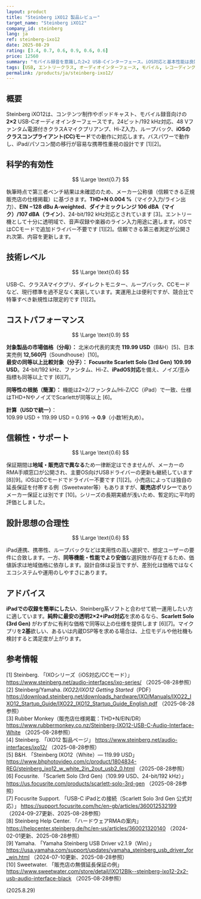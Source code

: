 ```yaml
---
layout: product
title: "Steinberg iXO12 製品レビュー"
target_name: "Steinberg iXO12"
company_id: steinberg
lang: ja
ref: steinberg-ixo12
date: 2025-08-29
rating: [3.4, 0.7, 0.6, 0.9, 0.6, 0.6]
price: 12560
summary: "モバイル録音を意識した2×2 USB-Cインターフェース。iOS対応と基本性能は良好で、同等機能の最安競合と比べても一定の競争力があります。"
tags: [USB, エントリークラス, オーディオインターフェース, モバイル, レコーディング]
permalink: /products/ja/steinberg-ixo12/
---
```

## 概要

Steinberg iXO12は、コンテンツ制作やポッドキャスト、モバイル録音向けの**2×2** USB-Cオーディオインターフェースです。24ビット/192 kHz対応、48 Vファンタム電源付きクラスAマイクプリアンプ、Hi-Z入力、ループバック、**iOSのクラスコンプライアント(CC)モード**での動作に対応します。バスパワーで動作し、iPad/パソコン間の移行が容易な携帯性重視の設計です [1][2]。

## 科学的有効性

$$ \Large \text{0.7} $$

執筆時点で第三者ベンチ結果は未確認のため、メーカー公称値（信頼できる正規販売店の仕様掲載）に基づきます。**THD+N 0.004 %**（マイク入力/ライン出力）、**EIN −128 dBu A-weighted**、**ダイナミックレンジ 106 dBA（マイク）/107 dBA（ライン）**、24-bit/192 kHz対応とされています [3]。エントリー機として十分に透明域で、音声収録や楽器のライン入力用途に適します。iOSではCCモードで追加ドライバー不要です [1][2]。信頼できる第三者測定が公開され次第、内容を更新します。

## 技術レベル

$$ \Large \text{0.6} $$

USB-C、クラスAマイクプリ、ダイレクトモニター、ループバック、CCモードなど、現行標準を過不足なく実装しています。実運用上は便利ですが、競合比で特筆すべき新規性は限定的です [1][2]。

## コストパフォーマンス

$$ \Large \text{0.9} $$

**対象製品の市場価格（分母）：** 北米の代表的実売 **119.99 USD**（B&H）[5]、日本実売例 **12,560円**（Soundhouse）[10]。  
**最安の同等以上比較対象（分子）：** **Focusrite Scarlett Solo (3rd Gen)** **109.99 USD**。24-bit/192 kHz、ファンタム、Hi-Z、**iPadOS対応**を備え、ノイズ/歪み指標も同等以上です [6][7]。

**同等性の根拠（簡潔）：** 機能は2×2/ファンタム/Hi-Z/CC（iPad）で一致、仕様はTHD+NやノイズでScarlettが同等以上 [6]。

**計算（USDで統一）**：  
109.99 USD ÷ 119.99 USD = 0.916 → **0.9**（小数1桁丸め）。

## 信頼性・サポート

$$ \Large \text{0.6} $$

保証期間は**地域・販売店で異なる**ため一律断定はできませんが、メーカーのRMA手順窓口が公開され、主要OS向けUSBドライバーの更新も継続しています [8][9]。iOSはCCモードでドライバー不要です [1][2]。小売店によっては独自の延長保証を付帯する例（Sweetwater等）もありますが、**販売店ポリシー**でありメーカー保証とは別です [10]。シリーズの長期実績が浅いため、暫定的に平均的評価としました。

## 設計思想の合理性

$$ \Large \text{0.6} $$

iPad連携、携帯性、ループバックなどは実用性の高い選択で、想定ユーザーの要件に合致します。一方、**同等機能・性能でより安価**な選択肢が存在するため、価値訴求は地域価格に依存します。設計自体は妥当ですが、差別化は価格ではなくエコシステムや運用のしやすさにあります。

## アドバイス

**iPadでの収録を簡単にしたい**、Steinberg系ソフトと合わせて統一運用したい方に適しています。**純粋に最安の透明2×2+iPad対応**を求めるなら、**Scarlett Solo (3rd Gen)** がわずかに有利な価格で同等以上の仕様を提供します [6][7]。マイクプリを**2基**欲しい、あるいは内蔵DSP等を求める場合は、上位モデルや他社機も検討すると満足度が上がります。

## 参考情報

[1] Steinberg. 「IXOシリーズ（iOS対応/CCモード）」 https://www.steinberg.net/audio-interfaces/ixo-series/ （2025-08-28参照）  
[2] Steinberg/Yamaha. *IXO22/IXO12 Getting Started*（PDF） https://download.steinberg.net/downloads_hardware/IXO/Manuals/IXO22_IXO12_Startup_Guide/IXO22_IXO12_Startup_Guide_English.pdf （2025-08-28参照）  
[3] Rubber Monkey（販売店仕様掲載：THD+N/EIN/DR） https://www.rubbermonkey.co.nz/Steinberg-IXO12-USB-C-Audio-Interface-White （2025-08-28参照）  
[4] Steinberg. 「iXO12 製品ページ」 https://www.steinberg.net/audio-interfaces/ixo12/ （2025-08-28参照）  
[5] B&H. 「Steinberg IXO12（White）— 119.99 USD」 https://www.bhphotovideo.com/c/product/1804834-REG/steinberg_ixo12_w_white_2in_2out_usb2_0.html （2025-08-28参照）  
[6] Focusrite. 「Scarlett Solo (3rd Gen)（109.99 USD、24-bit/192 kHz）」 https://us.focusrite.com/products/scarlett-solo-3rd-gen （2025-08-28参照）  
[7] Focusrite Support. 「USB-C iPadとの接続（Scarlett Solo 3rd Gen 公式対応）」 https://support.focusrite.com/hc/en-gb/articles/360012532199 （2024-09-27更新、2025-08-28参照）  
[8] Steinberg Help Center. 「ハードウェアRMAの案内」 https://helpcenter.steinberg.de/hc/en-us/articles/360021320140 （2024-02-01更新、2025-08-28参照）  
[9] Yamaha. 「Yamaha Steinberg USB Driver v2.1.9（Win）」 https://usa.yamaha.com/support/updates/yamaha_steinberg_usb_driver_for_win.html （2024-07-10更新、2025-08-28参照）  
[10] Sweetwater. 「販売店の無償延長保証の例」 https://www.sweetwater.com/store/detail/IXO12Blk--steinberg-ixo12-2x2-usb-audio-interface-black （2025-08-28参照）

(2025.8.29)